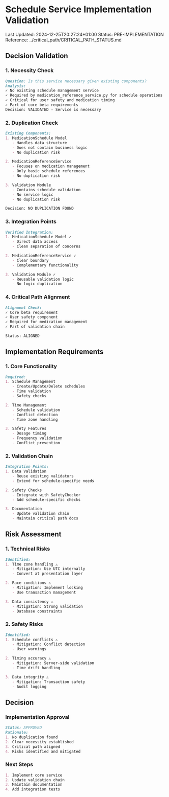 # Schedule Service Implementation Validation
Last Updated: 2024-12-25T20:27:24+01:00
Status: PRE-IMPLEMENTATION
Reference: ../critical_path/CRITICAL_PATH_STATUS.md

## Decision Validation

### 1. Necessity Check
```markdown
Question: Is this service necessary given existing components?
Analysis:
✓ No existing schedule management service
✓ Required by medication_reference_service.py for schedule operations
✓ Critical for user safety and medication timing
✓ Part of core beta requirements
Decision: VALIDATED - Service is necessary
```

### 2. Duplication Check
```markdown
Existing Components:
1. MedicationSchedule Model
   - Handles data structure
   - Does not contain business logic
   - No duplication risk

2. MedicationReferenceService
   - Focuses on medication management
   - Only basic schedule references
   - No duplication risk

3. Validation Module
   - Contains schedule validation
   - No service logic
   - No duplication risk

Decision: NO DUPLICATION FOUND
```

### 3. Integration Points
```markdown
Verified Integration:
1. MedicationSchedule Model ✓
   - Direct data access
   - Clean separation of concerns

2. MedicationReferenceService ✓
   - Clear boundary
   - Complementary functionality

3. Validation Module ✓
   - Reusable validation logic
   - No logic duplication
```

### 4. Critical Path Alignment
```markdown
Alignment Check:
✓ Core beta requirement
✓ User safety component
✓ Required for medication management
✓ Part of validation chain

Status: ALIGNED
```

## Implementation Requirements

### 1. Core Functionality
```markdown
Required:
1. Schedule Management
   - Create/Update/Delete schedules
   - Time validation
   - Safety checks

2. Time Management
   - Schedule validation
   - Conflict detection
   - Time zone handling

3. Safety Features
   - Dosage timing
   - Frequency validation
   - Conflict prevention
```

### 2. Validation Chain
```markdown
Integration Points:
1. Data Validation
   - Reuse existing validators
   - Extend for schedule-specific needs

2. Safety Checks
   - Integrate with SafetyChecker
   - Add schedule-specific checks

3. Documentation
   - Update validation chain
   - Maintain critical path docs
```

## Risk Assessment

### 1. Technical Risks
```markdown
Identified:
1. Time zone handling ⚠️
   - Mitigation: Use UTC internally
   - Convert at presentation layer

2. Race conditions ⚠️
   - Mitigation: Implement locking
   - Use transaction management

3. Data consistency ⚠️
   - Mitigation: Strong validation
   - Database constraints
```

### 2. Safety Risks
```markdown
Identified:
1. Schedule conflicts ⚠️
   - Mitigation: Conflict detection
   - User warnings

2. Timing accuracy ⚠️
   - Mitigation: Server-side validation
   - Time drift handling

3. Data integrity ⚠️
   - Mitigation: Transaction safety
   - Audit logging
```

## Decision

### Implementation Approval
```markdown
Status: APPROVED
Rationale:
1. No duplication found
2. Clear necessity established
3. Critical path aligned
4. Risks identified and mitigated
```

### Next Steps
```markdown
1. Implement core service
2. Update validation chain
3. Maintain documentation
4. Add integration tests
```
